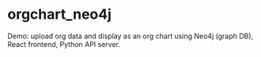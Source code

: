 # orgchart_neo4j
Demo: upload org data and display as an org chart using Neo4j (graph DB), React frontend, Python API server.
